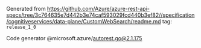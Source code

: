 Generated from https://github.com/Azure/azure-rest-api-specs/tree/3c764635e7d442b3e74caf593029fcd440b3ef82//specification/cognitiveservices/data-plane/CustomWebSearch/readme.md tag: `release_1_0`

Code generator @microsoft.azure/autorest.go@2.1.175


